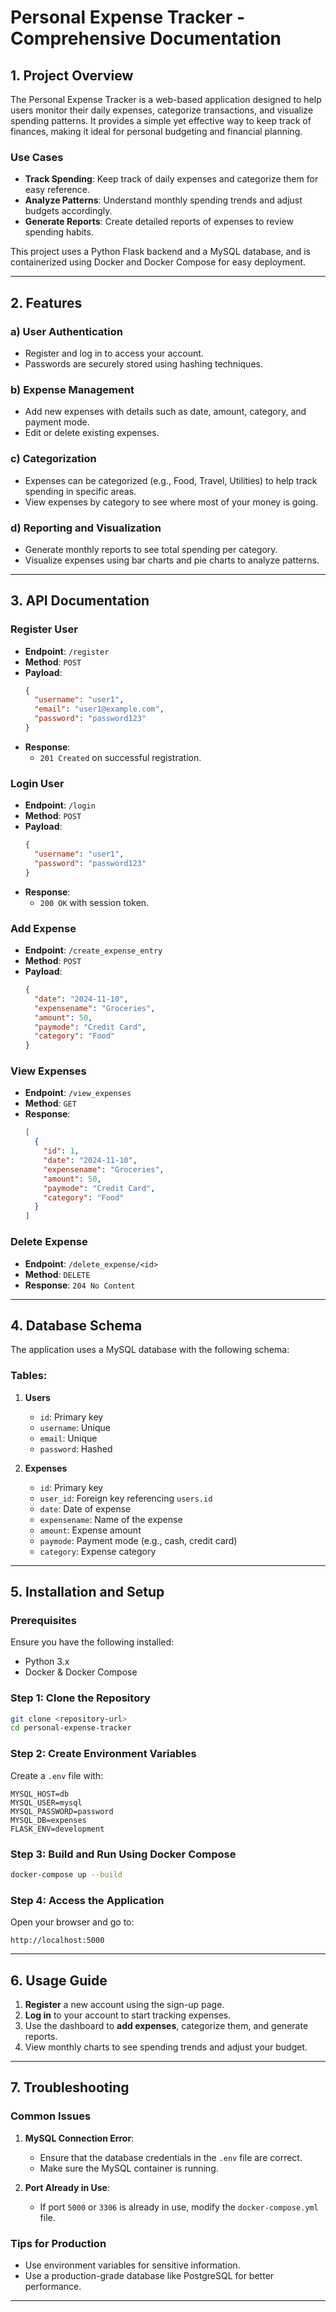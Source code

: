 # Personal Expense Tracker - Comprehensive Documentation

## 1. Project Overview
The Personal Expense Tracker is a web-based application designed to help users monitor their daily expenses, categorize transactions, and visualize spending patterns. It provides a simple yet effective way to keep track of finances, making it ideal for personal budgeting and financial planning.

### Use Cases
- **Track Spending**: Keep track of daily expenses and categorize them for easy reference.
- **Analyze Patterns**: Understand monthly spending trends and adjust budgets accordingly.
- **Generate Reports**: Create detailed reports of expenses to review spending habits.

This project uses a Python Flask backend and a MySQL database, and is containerized using Docker and Docker Compose for easy deployment.

---

## 2. Features
### a) User Authentication
- Register and log in to access your account.
- Passwords are securely stored using hashing techniques.

### b) Expense Management
- Add new expenses with details such as date, amount, category, and payment mode.
- Edit or delete existing expenses.

### c) Categorization
- Expenses can be categorized (e.g., Food, Travel, Utilities) to help track spending in specific areas.
- View expenses by category to see where most of your money is going.

### d) Reporting and Visualization
- Generate monthly reports to see total spending per category.
- Visualize expenses using bar charts and pie charts to analyze patterns.

---

## 3. API Documentation

### Register User
- **Endpoint**: `/register`
- **Method**: `POST`
- **Payload**:
  ```json
  {
    "username": "user1",
    "email": "user1@example.com",
    "password": "password123"
  }
  ```
- **Response**:
  - `201 Created` on successful registration.

### Login User
- **Endpoint**: `/login`
- **Method**: `POST`
- **Payload**:
  ```json
  {
    "username": "user1",
    "password": "password123"
  }
  ```
- **Response**:
  - `200 OK` with session token.

### Add Expense
- **Endpoint**: `/create_expense_entry`
- **Method**: `POST`
- **Payload**:
  ```json
  {
    "date": "2024-11-10",
    "expensename": "Groceries",
    "amount": 50,
    "paymode": "Credit Card",
    "category": "Food"
  }
  ```

### View Expenses
- **Endpoint**: `/view_expenses`
- **Method**: `GET`
- **Response**:
  ```json
  [
    {
      "id": 1,
      "date": "2024-11-10",
      "expensename": "Groceries",
      "amount": 50,
      "paymode": "Credit Card",
      "category": "Food"
    }
  ]
  ```

### Delete Expense
- **Endpoint**: `/delete_expense/<id>`
- **Method**: `DELETE`
- **Response**: `204 No Content`

---

## 4. Database Schema
The application uses a MySQL database with the following schema:

### Tables:
1. **Users**
   - `id`: Primary key
   - `username`: Unique
   - `email`: Unique
   - `password`: Hashed

2. **Expenses**
   - `id`: Primary key
   - `user_id`: Foreign key referencing `users.id`
   - `date`: Date of expense
   - `expensename`: Name of the expense
   - `amount`: Expense amount
   - `paymode`: Payment mode (e.g., cash, credit card)
   - `category`: Expense category

---

## 5. Installation and Setup

### Prerequisites
Ensure you have the following installed:
- Python 3.x
- Docker & Docker Compose

### Step 1: Clone the Repository
```bash
git clone <repository-url>
cd personal-expense-tracker
```

### Step 2: Create Environment Variables
Create a `.env` file with:
```
MYSQL_HOST=db
MYSQL_USER=mysql
MYSQL_PASSWORD=password
MYSQL_DB=expenses
FLASK_ENV=development
```

### Step 3: Build and Run Using Docker Compose
```bash
docker-compose up --build
```

### Step 4: Access the Application
Open your browser and go to:
```
http://localhost:5000
```

---

## 6. Usage Guide
1. **Register** a new account using the sign-up page.
2. **Log in** to your account to start tracking expenses.
3. Use the dashboard to **add expenses**, categorize them, and generate reports.
4. View monthly charts to see spending trends and adjust your budget.

---

## 7. Troubleshooting

### Common Issues
1. **MySQL Connection Error**:
   - Ensure that the database credentials in the `.env` file are correct.
   - Make sure the MySQL container is running.

2. **Port Already in Use**:
   - If port `5000` or `3306` is already in use, modify the `docker-compose.yml` file.

### Tips for Production
- Use environment variables for sensitive information.
- Use a production-grade database like PostgreSQL for better performance.

---
